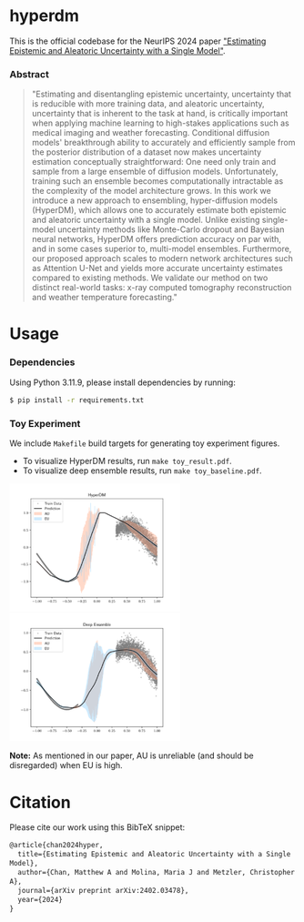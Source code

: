 # hyperdm

This is the official codebase for the NeurIPS 2024 paper ["Estimating Epistemic and Aleatoric Uncertainty with a Single Model"](https://nips.cc/virtual/2024/poster/94833).

### Abstract

> "Estimating and disentangling epistemic uncertainty, uncertainty that is reducible with more training data, and aleatoric uncertainty, uncertainty that is inherent to the task at hand, is critically important when applying machine learning to high-stakes applications such as medical imaging and weather forecasting. Conditional diffusion models' breakthrough ability to accurately and efficiently sample from the posterior distribution of a dataset now makes uncertainty estimation conceptually straightforward: One need only train and sample from a large ensemble of diffusion models. Unfortunately, training such an ensemble becomes computationally intractable as the complexity of the model architecture grows. In this work we introduce a new approach to ensembling, hyper-diffusion models (HyperDM), which allows one to accurately estimate both epistemic and aleatoric uncertainty with a single model. Unlike existing single-model uncertainty methods like Monte-Carlo dropout and Bayesian neural networks, HyperDM offers prediction accuracy on par with, and in some cases superior to, multi-model ensembles. Furthermore, our proposed approach scales to modern network architectures such as Attention U-Net and yields more accurate uncertainty estimates compared to existing methods. We validate our method on two distinct real-world tasks: x-ray computed tomography reconstruction and weather temperature forecasting."

# Usage

### Dependencies

Using Python 3.11.9, please install dependencies by running:

```sh
$ pip install -r requirements.txt
```

### Toy Experiment

We include `Makefile` build targets for generating toy experiment figures.

- To visualize HyperDM results, run `make toy_result.pdf`.
- To visualize deep ensemble results, run `make toy_baseline.pdf`.

<img src="img/hyperdm.png" alt="drawing" width="300"/><img src="img/deep_ensemble.png" alt="drawing" width="300"/>

**Note:** As mentioned in our paper, AU is unreliable (and should be disregarded) when EU is high.

# Citation

Please cite our work using this BibTeX snippet:

```
@article{chan2024hyper,
  title={Estimating Epistemic and Aleatoric Uncertainty with a Single Model},
  author={Chan, Matthew A and Molina, Maria J and Metzler, Christopher A},
  journal={arXiv preprint arXiv:2402.03478},
  year={2024}
}
```
